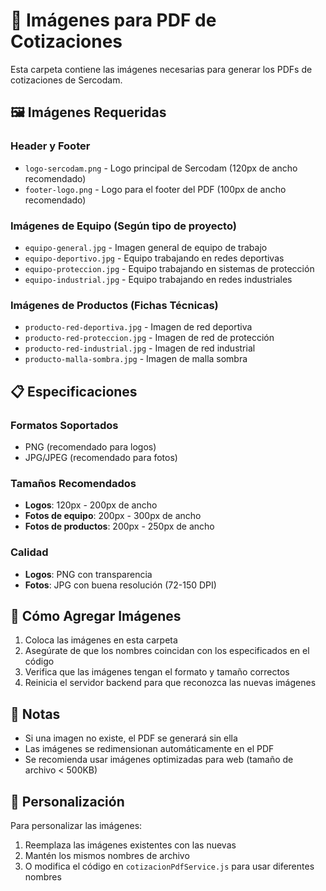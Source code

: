 # 📁 Imágenes para PDF de Cotizaciones

Esta carpeta contiene las imágenes necesarias para generar los PDFs de cotizaciones de Sercodam.

## 🖼️ Imágenes Requeridas

### **Header y Footer**
- `logo-sercodam.png` - Logo principal de Sercodam (120px de ancho recomendado)
- `footer-logo.png` - Logo para el footer del PDF (100px de ancho recomendado)

### **Imágenes de Equipo (Según tipo de proyecto)**
- `equipo-general.jpg` - Imagen general de equipo de trabajo
- `equipo-deportivo.jpg` - Equipo trabajando en redes deportivas
- `equipo-proteccion.jpg` - Equipo trabajando en sistemas de protección
- `equipo-industrial.jpg` - Equipo trabajando en redes industriales

### **Imágenes de Productos (Fichas Técnicas)**
- `producto-red-deportiva.jpg` - Imagen de red deportiva
- `producto-red-proteccion.jpg` - Imagen de red de protección
- `producto-red-industrial.jpg` - Imagen de red industrial
- `producto-malla-sombra.jpg` - Imagen de malla sombra

## 📋 Especificaciones

### **Formatos Soportados**
- PNG (recomendado para logos)
- JPG/JPEG (recomendado para fotos)

### **Tamaños Recomendados**
- **Logos**: 120px - 200px de ancho
- **Fotos de equipo**: 200px - 300px de ancho
- **Fotos de productos**: 200px - 250px de ancho

### **Calidad**
- **Logos**: PNG con transparencia
- **Fotos**: JPG con buena resolución (72-150 DPI)

## 🔧 Cómo Agregar Imágenes

1. Coloca las imágenes en esta carpeta
2. Asegúrate de que los nombres coincidan con los especificados en el código
3. Verifica que las imágenes tengan el formato y tamaño correctos
4. Reinicia el servidor backend para que reconozca las nuevas imágenes

## 📝 Notas

- Si una imagen no existe, el PDF se generará sin ella
- Las imágenes se redimensionan automáticamente en el PDF
- Se recomienda usar imágenes optimizadas para web (tamaño de archivo < 500KB)

## 🎨 Personalización

Para personalizar las imágenes:
1. Reemplaza las imágenes existentes con las nuevas
2. Mantén los mismos nombres de archivo
3. O modifica el código en `cotizacionPdfService.js` para usar diferentes nombres 